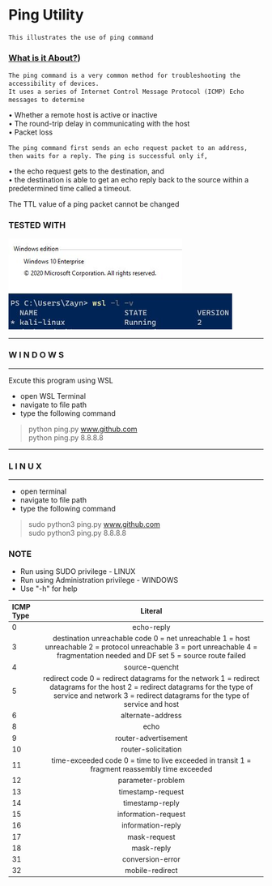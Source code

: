 # Ping Utility 
    This illustrates the use of ping command 

### [What is it About?](https://www.cisco.com/c/en/us/support/docs/ios-nx-os-software/ios-software-releases-121-mainline/12778-ping-traceroute.html))
    The ping command is a very common method for troubleshooting the accessibility of devices. 
    It uses a series of Internet Control Message Protocol (ICMP) Echo messages to determine

• Whether a remote host is active or inactive <br/>
• The round-trip delay in communicating with the host  <br/>
• Packet loss   <br/>

    The ping command first sends an echo request packet to an address, then waits for a reply. The ping is successful only if,
• the echo request gets to the destination, and <br/>
• the destination is able to get an echo reply back to the source within a predetermined time called a timeout. <br/>

The TTL value of a ping packet cannot be changed <br/>

### TESTED WITH
![WinVer](./Screenshots/1.JPG) ![WinVer](./Screenshots/2.JPG)

-----------------------------------
###       W I N D O W S
-----------------------------------
Excute this program using WSL
- open WSL Terminal
- navigate to  file path
- type the following command
>python ping.py www.github.com  <br/>
>python ping.py 8.8.8.8 <br/>
-----------------------------------
###         L I N U X
-----------------------------------
- open terminal
- navigate to file path
- type the following command
>sudo python3 ping.py www.github.com  <br/>
>sudo python3 ping.py 8.8.8.8 <br/>

### NOTE
- Run using SUDO privilege              - LINUX
- Run using Administration privilege    - WINDOWS
- Use "-h" for help

| ICMP Type     | Literal                                                          |
| :------------ |:---------------------------------------------------------------: | 
| 0             | echo-reply                                                       |
| 3             | destination unreachable code 0 = net unreachable 1 = host unreachable 2 = protocol unreachable 3 = port unreachable 4 = fragmentation needed and DF set 5 = source route failed                                                                |
| 4             | source-quencht                                                   |
| 5             | redirect code 0 = redirect datagrams for the network 1 = redirect datagrams for the host 2 = redirect datagrams for the type of service and network 3 = redirect datagrams for the type of service and host                                |
| 6             | alternate-address                                                |
| 8             | echo                                                             |
| 9             | router-advertisement                                             |
| 10            | router-solicitation                                              |
| 11            | time-exceeded code 0 = time to live exceeded in transit 1 = fragment reassembly time exceeded   |
| 12            | parameter-problem                                                |
| 13            | timestamp-request                                                |
| 14            | timestamp-reply                                                  |
| 15            | information-request                                              |
| 16            | information-reply                                                |
| 17            | mask-request                                                     |
| 18            | mask-reply                                                       |
| 31            | conversion-error                                                 |
| 32            | mobile-redirect                                                  |
